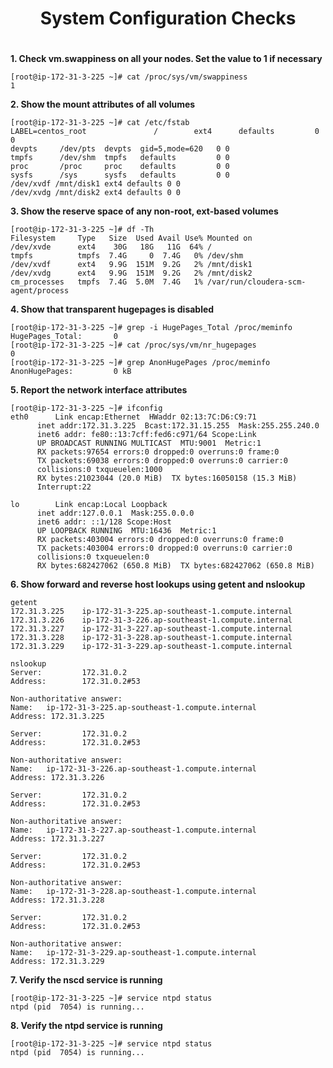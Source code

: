 # <center>System Configuration Checks 
# <center> 

**1. Check vm.swappiness on all your nodes. Set the value to 1 if necessary**  


	[root@ip-172-31-3-225 ~]# cat /proc/sys/vm/swappiness  
	1  


**2. Show the mount attributes of all volumes**  


	[root@ip-172-31-3-225 ~]# cat /etc/fstab  
	LABEL=centos_root               /        ext4      defaults         0 0  
	devpts     /dev/pts  devpts  gid=5,mode=620   0 0  
	tmpfs      /dev/shm  tmpfs   defaults         0 0  
	proc       /proc     proc    defaults         0 0  
	sysfs      /sys      sysfs   defaults         0 0  
	/dev/xvdf /mnt/disk1 ext4 defaults 0 0  
	/dev/xvdg /mnt/disk2 ext4 defaults 0 0  


**3. Show the reserve space of any non-root, ext-based volumes**  


	[root@ip-172-31-3-225 ~]# df -Th  
	Filesystem     Type   Size  Used Avail Use% Mounted on  
	/dev/xvde      ext4    30G   18G   11G  64% /  
	tmpfs          tmpfs  7.4G     0  7.4G   0% /dev/shm  
	/dev/xvdf      ext4   9.9G  151M  9.2G   2% /mnt/disk1  
	/dev/xvdg      ext4   9.9G  151M  9.2G   2% /mnt/disk2  
	cm_processes   tmpfs  7.4G  5.0M  7.4G   1% /var/run/cloudera-scm-agent/process  


**4. Show that transparent hugepages is disabled**  


	[root@ip-172-31-3-225 ~]# grep -i HugePages_Total /proc/meminfo  
	HugePages_Total:       0  
	[root@ip-172-31-3-225 ~]# cat /proc/sys/vm/nr_hugepages  
	0  
	[root@ip-172-31-3-225 ~]# grep AnonHugePages /proc/meminfo  
	AnonHugePages:         0 kB  


**5. Report the network interface attributes**  


	[root@ip-172-31-3-225 ~]# ifconfig  
	eth0      Link encap:Ethernet  HWaddr 02:13:7C:D6:C9:71  
          inet addr:172.31.3.225  Bcast:172.31.15.255  Mask:255.255.240.0  
          inet6 addr: fe80::13:7cff:fed6:c971/64 Scope:Link  
          UP BROADCAST RUNNING MULTICAST  MTU:9001  Metric:1  
          RX packets:97654 errors:0 dropped:0 overruns:0 frame:0  
          TX packets:69038 errors:0 dropped:0 overruns:0 carrier:0  
          collisions:0 txqueuelen:1000  
          RX bytes:21023044 (20.0 MiB)  TX bytes:16050158 (15.3 MiB)  
          Interrupt:22  
  
	lo        Link encap:Local Loopback  
          inet addr:127.0.0.1  Mask:255.0.0.0  
          inet6 addr: ::1/128 Scope:Host  
          UP LOOPBACK RUNNING  MTU:16436  Metric:1  
          RX packets:403004 errors:0 dropped:0 overruns:0 frame:0  
          TX packets:403004 errors:0 dropped:0 overruns:0 carrier:0  
          collisions:0 txqueuelen:0  
          RX bytes:682427062 (650.8 MiB)  TX bytes:682427062 (650.8 MiB)  


**6. Show forward and reverse host lookups using getent and nslookup**  


	getent  
	172.31.3.225    ip-172-31-3-225.ap-southeast-1.compute.internal  
	172.31.3.226    ip-172-31-3-226.ap-southeast-1.compute.internal  
	172.31.3.227    ip-172-31-3-227.ap-southeast-1.compute.internal  
	172.31.3.228    ip-172-31-3-228.ap-southeast-1.compute.internal  
	172.31.3.229    ip-172-31-3-229.ap-southeast-1.compute.internal  
	  
	nslookup  
	Server:         172.31.0.2  
	Address:        172.31.0.2#53  
  
	Non-authoritative answer:  
	Name:   ip-172-31-3-225.ap-southeast-1.compute.internal  
	Address: 172.31.3.225  
  
	Server:         172.31.0.2  
	Address:        172.31.0.2#53  
  
	Non-authoritative answer:  
	Name:   ip-172-31-3-226.ap-southeast-1.compute.internal  
	Address: 172.31.3.226  
  
	Server:         172.31.0.2  
	Address:        172.31.0.2#53  
  
	Non-authoritative answer:  
	Name:   ip-172-31-3-227.ap-southeast-1.compute.internal  
	Address: 172.31.3.227  
  
	Server:         172.31.0.2  
	Address:        172.31.0.2#53  
  
	Non-authoritative answer:  
	Name:   ip-172-31-3-228.ap-southeast-1.compute.internal  
	Address: 172.31.3.228  
  
	Server:         172.31.0.2  
	Address:        172.31.0.2#53  
  
	Non-authoritative answer:  
	Name:   ip-172-31-3-229.ap-southeast-1.compute.internal  
	Address: 172.31.3.229  


**7. Verify the nscd service is running**  


	[root@ip-172-31-3-225 ~]# service ntpd status  
	ntpd (pid  7054) is running...  


**8. Verify the ntpd service is running**  


	[root@ip-172-31-3-225 ~]# service ntpd status  
	ntpd (pid  7054) is running...  

